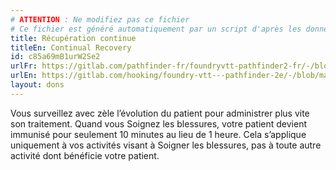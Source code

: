 ```yaml
---
# ATTENTION : Ne modifiez pas ce fichier
# Ce fichier est généré automatiquement par un script d'après les données du module Foundry VTT officiel et de sa traduction
title: Récupération continue
titleEn: Continual Recovery
id: c85a69mB1urW2Se2
urlFr: https://gitlab.com/pathfinder-fr/foundryvtt-pathfinder2-fr/-/blob/master/data/feats/c85a69mB1urW2Se2.htm
urlEn: https://gitlab.com/hooking/foundry-vtt---pathfinder-2e/-/blob/master/packs/data/feats.db/continual-recovery.json
layout: dons
---
```

Vous surveillez avec zèle l’évolution du patient pour administrer plus vite son traitement. Quand vous Soignez les blessures, votre patient devient immunisé pour seulement 10 minutes au lieu de 1 heure. Cela s’applique uniquement à vos activités visant à Soigner les blessures, pas à toute autre activité dont bénéficie votre patient.
